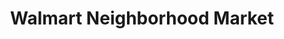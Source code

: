 ---
title: "Walmart Neighborhood Market"
url: /norman/walmart-neighborhood-market-west-rock-creek-road/
shop: Supermarkt
---